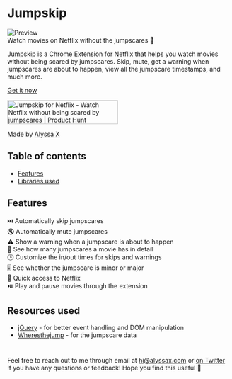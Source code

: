 # Jumpskip
![Preview](preview.gif)
<br>
Watch movies on Netflix without the jumpscares 👻

Jumpskip is a Chrome Extension for Netflix that helps you watch movies without being scared by jumpscares. Skip, mute, get a warning when jumpscares are about to happen, view all the jumpscare timestamps, and much more.

<a href="https://chrome.google.com/webstore/detail/jumpskip-skip-jumpscares/fbemiaecodgpghdfegmdcikjkobdghab?hl=en&authuser=0" target="_blank">Get it now<a>

<a href="https://www.producthunt.com/posts/jumpskip-for-netflix?utm_source=badge-featured&utm_medium=badge&utm_souce=badge-jumpskip-for-netflix" target="_blank"><img src="https://api.producthunt.com/widgets/embed-image/v1/featured.svg?post_id=309216&theme=light" alt="Jumpskip for Netflix - Watch Netflix without being scared by jumpscares | Product Hunt" style="width: 250px; height: 54px;" width="250" height="54" /></a>

Made by [Alyssa X](https://alyssax.com)

## Table of contents
- [Features](#features)
- [Libraries used](#libraries-used)

## Features
⏭️ Automatically skip jumpscares<br>
🔇 Automatically mute jumpscares<br>
⚠️ Show a warning when a jumpscare is about to happen<br>
👻 See how many jumpscares a movie has in detail<br>
🕒 Customize the in/out times for skips and warnings<br>
🎚️ See whether the jumpscare is minor or major<br>
🍿 Quick access to Netflix<br>
⏯️ Play and pause movies through the extension

## Resources used

- [jQuery](https://jquery.com/) -  for better event handling and DOM manipulation
- [Wheresthejump](https://wheresthejump.com/) -  for the jumpscare data

#
 Feel free to reach out to me through email at hi@alyssax.com or [on Twitter](https://twitter.com/alyssaxuu) if you have any questions or feedback! Hope you find this useful 💜
